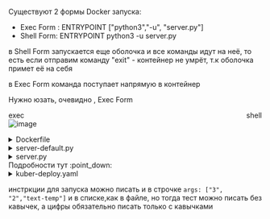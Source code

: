 Существуют 2 формы Docker запускa:
- Exec Form : ENTRYPOINT ["python3","-u", "server.py"]
- Shell Form: ENTRYPOINT python3 -u server.py

в Shell Form запускается еще оболочка и все команды идут на неё, то есть если отправим команду "exit" - контейнер не умрёт, т.к оболочка примет её на себя

в Exec Form команда поступает напрямую в контейнер

Нужно юзать, очевидно , Exec Form

exec&nbsp;&nbsp;&nbsp;&nbsp;&nbsp;&nbsp;&nbsp;&nbsp;&nbsp;&nbsp;&nbsp;&nbsp;&nbsp;&nbsp;&nbsp;&nbsp;&nbsp;&nbsp;&nbsp;&nbsp;&nbsp;&nbsp;&nbsp;&nbsp;&nbsp;&nbsp;&nbsp;&nbsp;&nbsp;&nbsp;&nbsp;&nbsp;&nbsp;&nbsp;&nbsp;&nbsp;&nbsp;&nbsp;&nbsp;&nbsp;&nbsp;&nbsp;&nbsp;&nbsp;&nbsp;&nbsp;&nbsp;&nbsp;&nbsp;&nbsp;&nbsp;&nbsp;&nbsp;&nbsp;&nbsp;&nbsp;&nbsp;&nbsp;&nbsp;&nbsp;&nbsp;&nbsp;&nbsp;&nbsp;&nbsp;&nbsp;&nbsp;&nbsp;&nbsp;&nbsp;&nbsp;&nbsp;&nbsp;&nbsp;&nbsp;&nbsp;&nbsp;&nbsp;&nbsp;&nbsp;&nbsp;&nbsp;&nbsp;&nbsp;&nbsp;&nbsp;&nbsp;&nbsp;&nbsp;&nbsp;&nbsp;&nbsp;&nbsp;&nbsp;&nbsp;&nbsp;&nbsp;&nbsp;&nbsp;&nbsp;&nbsp;&nbsp;&nbsp;&nbsp;&nbsp;&nbsp;&nbsp;&nbsp;&nbsp;&nbsp;&nbsp;&nbsp;shell
![image](https://github.com/user-attachments/assets/d8051acc-18ef-4ba1-b5cd-45f256193a24)

<details> <summary>Dockerfile</summary>

```
FROM python:3.8.5
COPY server.py /server.py
COPY server-default.py /server-default.py
ENTRYPOINT ["python3","-u", "server.py"]
CMD ["1","5","text"]
```
</details>

<details> <summary>server-default.py</summary>

```
from http.server import HTTPServer, BaseHTTPRequestHandler
import socket
import sys

class SimpleHTTPRequestHandler(BaseHTTPRequestHandler):
    def do_GET(self):
        self.send_response(200)
        self.send_header('Content-type','text/html')
        self.end_headers()
        self.wfile.write(b'<b>Hello from hostname:</b> ' + socket.gethostname().encode() + b'<br><br>')
        self.wfile.write(b'<b>Text arg: </b> ' + str(string_arg).encode() + b'<br><br>')

string_arg = sys.argv[1]
SERVER_PORT = 8000
httpd = HTTPServer(('0.0.0.0', SERVER_PORT), SimpleHTTPRequestHandler)
print('Listening on port %s ...' % SERVER_PORT)
httpd.serve_forever()
```
</details>

<details> <summary>server.py</summary>

```
from http.server import HTTPServer, BaseHTTPRequestHandler
import socket
import sys
import time

class SimpleHTTPRequestHandler(BaseHTTPRequestHandler):
    def do_GET(self):
        self.send_response(200)
        self.send_header('Content-type','text/html')
        self.end_headers()
        self.wfile.write(b'<b>Hello from hostname:</b> ' + socket.gethostname().encode() + b'<br><br>')
        self.wfile.write(b'<b>Interval: </b> ' + str(interval).encode() + b'<br><br>')
        self.wfile.write(b'<b>Desired count of print: </b> ' + str(desired_count).encode() + b'<br><br>')
        self.wfile.write(b'<b>Text arg: </b> ' + str(string_arg).encode() + b'<br><br>')
        count = 1
        while(count <= desired_count):
            self.wfile.write(b"<b>" + str(count).encode() + b".</b> " + b"<b>Current time: </b>" + str(time.strftime("%X")).encode() + b"<br>")
            time.sleep(interval)
            count+=1
        self.wfile.write(b"<br><b>End of loop.</b>")

interval = int(sys.argv[1])
desired_count = int(sys.argv[2])
string_arg = sys.argv[3]

SERVER_PORT = 8000
httpd = HTTPServer(('0.0.0.0', SERVER_PORT), SimpleHTTPRequestHandler)
print('Listening on port %s ...' % SERVER_PORT)
httpd.serve_forever()
```
</details>
Подробности тут :point_down:
<details> <summary>kuber-deploy.yaml</summary>

```
apiVersion: apps/v1
kind: Deployment
metadata:
  name: kuber-args
  labels:
    app: kuber
spec:
  replicas: 1
  selector:
    matchLabels:
      app: http-server-args
  template:
    metadata:
      labels:
        app: http-server-args
    spec:
      containers:
      - name: kuber-app
        image: bakavets/kuber:v1.0-args   # по дефолту ENTRYPOINT ["python3","-u", "server.py"], а CMD ["1", "5","text"]
        command:                          # эквивалент ENTRYPOINT-инструкции, тут мы можем переопределить значения ENTRYPIONT
        - python3                         # и в итоге 
        - "-u"                            # запустится
        - server-default.py               # с новым файлом 'server-default.py'(в нём можно только текст передать)
        args:                             # эквивалент CMD-инструкции, тут переопределяем значения CMD
        - "3"                             # и в итоге с интервалом 3 секунды
        - "2"                             # 2 раза
        - text-temp                       # будет напечатан текст 'text-temp'(с server-default.py только эту строчку и оставим)
        ports:
        - containerPort: 8000
---
apiVersion: v1
kind: Service
metadata:
  name: kuber-args-service
spec:
  selector:
    app: http-server-args
  ports:
    - protocol: TCP
      port: 80
      targetPort: 8000
      nodePort: 30001
  type: NodePort
 ```
</details>

инстркции для запуска можно писать и в строчке ```args: ["3", "2","text-temp"]``` и в списке,как в файле, но тогда тест можно писать без кавычек, а цифры обязательно писать только с кавычками
